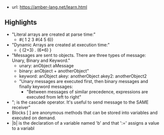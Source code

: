
- url: https://amber-lang.net/learn.html

## Highlights

- "Literal arrays are created at parse time:" 
  - #( 1 2 3 #(4 5 6))
- "Dynamic Arrays are created at execution time:" 
  - { (2+3) . (6*6) }
- "Messages are sent to objects. There are three types of message: Unary, Binary and Keyword."
  - unary: anObject aMessage 
  - binary: anObject + anotherObject"
  - keyword: anObject akey: anotherObject akey2: anotherObject2
  - "Unary messages are executed first, then binary messages and finally keyword messages:
    - "Between messages of similar precedence, expressions are executed from left to right"
- "; is the cascade operator. It's useful to send message to the SAME receiver"
- Blocks [ ] are anonymous methods that can be stored into variables and executed on demand.
- |b| is the declaration of a variable named 'b' and that ':=' assigns a value to a variabl